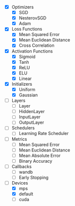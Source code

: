 - [x] Optimizers
    - [x] SGD
    - [x] NesterovSGD
    - [x] Adam
- [x] Loss Functions
    - [x] Mean Squared Error
    - [x] Mean Euclidean Distance
    - [x] Cross Correlation
- [x] Activation Functions
    - [x] Sigmoid
    - [x] Tanh
    - [x] ReLU
    - [x] ELU
    - [x] Linear
- [x] Initializers
    - [x] Uniform
    - [x] Gaussian
- [ ] Layers
    - [ ] Layer
    - [ ] HiddenLayer
    - [ ] InputLayer
    - [ ] OutputLayer
- [ ] Schedulers
    - [ ] Learning Rate Scheduler
- [ ] Metrics
    - [ ] Mean Squared Error
    - [ ] Mean Euclidean Distance
    - [ ] Mean Absolute Error
    - [ ] Binary Accuracy
- [ ] Callbacks
    - [ ] wandb
    - [ ] Early Stopping
- [ ] Devices
    - [x] mps
    - [x] default
    - [ ] cuda
